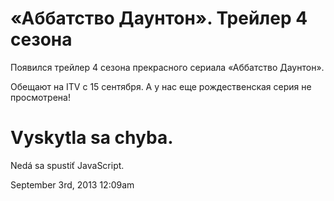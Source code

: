 # «Аббатство Даунтон». Трейлер 4 сезона

Появился трейлер 4 сезона прекрасного сериала «Аббатство Даунтон».

Обещают на ITV с 15 сентября. А у нас еще рождественская серия не
просмотрена!

# Vyskytla sa chyba.

Nedá sa spustiť JavaScript.

<span id="timestamp"> September 3rd, 2013 12:09am </span>
